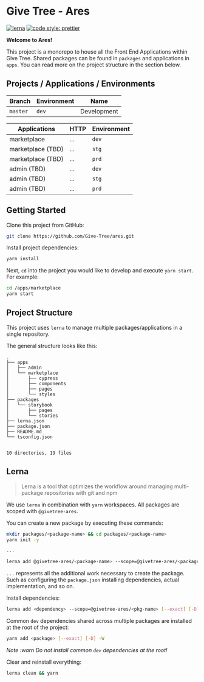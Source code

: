 # Give Tree - Ares

[![lerna](https://img.shields.io/badge/maintained%20with-lerna-cc00ff.svg)](https://lerna.js.org/)
[![code style: prettier](https://img.shields.io/badge/code_style-prettier-ff69b4.svg?style=flat-square)](https://github.com/prettier/prettier)

**Welcome to Ares!**

This project is a monorepo to house all the Front End Applications within Give Tree. Shared packages can be found in `packages` and applications in `apps`. You can read more on the project structure in the section below.

## Projects / Applications / Environments

| Branch       | Environment       | Name             |
| ------------ | ----------------- | ---------------- | 
| `master`     | `dev`             | Development      |


| Applications          | HTTP                          | Environment            |
| --------------------- | ----------------------------- | ---------------------- |
| marketplace           | ...                           | `dev`                  | 
| marketplace (TBD)     | ...                           | `stg`                  | 
| marketplace (TBD)     | ...                           | `prd`                  |
| admin (TBD)           | ...                           | `dev`                  |
| admin (TBD)           | ...                           | `stg`                  |
| admin (TBD)           | ...                           | `prd`                  |


## Getting Started

Clone this project from GitHub:

```bash
git clone https://github.com/Give-Tree/ares.git
```

Install project dependencies:

```bash
yarn install
```

Next, `cd` into the project you would like to develop and execute `yarn start`. For example:

```bash
cd /apps/marketplace
yarn start
```

## Project Structure

This project uses `lerna` to manage multiple packages/applications in a single repository.

The general structure looks like this:

```
.
├── apps
│   ├── admin 
│   └── marketplace
│       ├── cypress
│       ├── components
│       ├── pages
│       └── styles
├── packages
│   └── storybook
│       ├── pages
│       └── stories
├── lerna.json
├── package.json
├── README.md
└── tsconfig.json


10 directories, 19 files
```

## Lerna

> Lerna is a tool that optimizes the workflow around managing multi-package repositories with git and npm

We use `lerna` in combination with `yarn` workspaces. All packages are scoped with `@givetree-ares`.

You can create a new package by executing these commands:

```bash
mkdir packages/<package-name> && cd packages/<package-name>
yarn init -y

...

lerna add @givetree-ares/<package-name> --scope=@givetree-ares/<package> --exact
```

`...` represents all the additional work necessary to create the package. Such as configuring the `package.json`
installing dependencies, actual implementation, and so on.

Install dependencies:

```bash
lerna add <dependency> --scope=@givetree-ares/<pkg-name> [--exact] [-D]
```

Common `dev` dependencies shared across multiple packages are installed at the root of the project:

```bash
yarn add <package> [--exact] [-D] -W
```

_Note :warn Do not install common `dev` dependencies at the root!_

Clear and reinstall everything:

```bash
lerna clean && yarn
```
